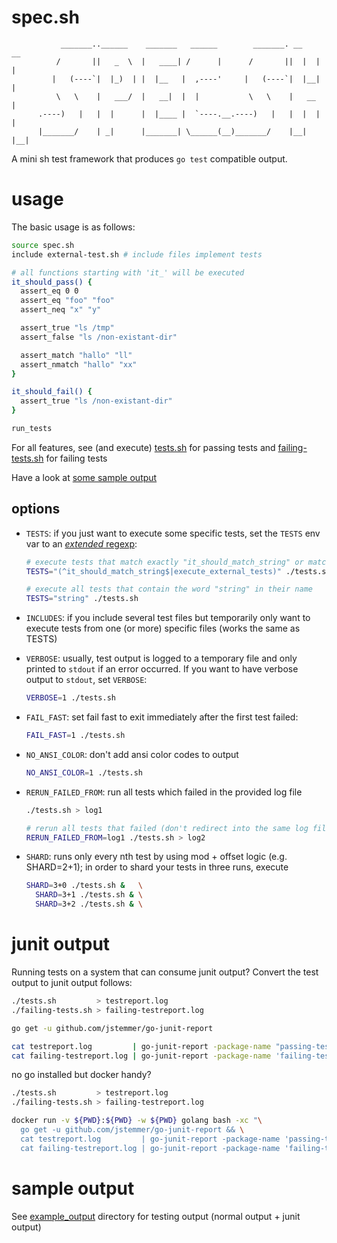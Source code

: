 # spec.sh

```
           _______..______    _______   ______        _______. __    __
          /       ||   _  \  |   ____| /      |      /       ||  |  |  |
         |   (----`|  |_)  | |  |__   |  ,----'     |   (----`|  |__|  |
          \   \    |   ___/  |   __|  |  |           \   \    |   __   |
      .----)   |   |  |      |  |____ |  `----.__.----)   |   |  |  |  |
      |_______/    | _|      |_______| \______(__)_______/    |__|  |__|
```

A mini sh test framework that produces `go test` compatible output.

# usage

The basic usage is as follows:

```bash
source spec.sh
include external-test.sh # include files implement tests

# all functions starting with 'it_' will be executed
it_should_pass() {
  assert_eq 0 0
  assert_eq "foo" "foo"
  assert_neq "x" "y"

  assert_true "ls /tmp"
  assert_false "ls /non-existant-dir"

  assert_match "hallo" "ll"
  assert_nmatch "hallo" "xx"
}

it_should_fail() {
  assert_true "ls /non-existant-dir"
}

run_tests
```

For all features, see (and execute) [tests.sh](./tests.sh) for passing tests and [failing-tests.sh](./failing-tests.sh) for failing tests

Have a look at [some sample output](#sample-output)

## options

  - `TESTS`: if you just want to execute some specific tests, set the `TESTS` env var to an [_extended_ regexp](https://www.gnu.org/software/sed/manual/html_node/Extended-regexps.html):

    ```bash
    # execute tests that match exactly "it_should_match_string" or match the substring "execute_external_tests"
    TESTS="(^it_should_match_string$|execute_external_tests)" ./tests.sh

    # execute all tests that contain the word "string" in their name
    TESTS="string" ./tests.sh
    ```

  - `INCLUDES`: if you include several test files but temporarily only want to execute tests from one (or more) specific files (works the same as TESTS)

  - `VERBOSE`: usually, test output is logged to a temporary file and only printed to `stdout` if an error occurred. If you want to have verbose output to `stdout`, set `VERBOSE`:

    ```bash
    VERBOSE=1 ./tests.sh
    ```

  - `FAIL_FAST`: set fail fast to exit immediately after the first test failed:

    ```bash
    FAIL_FAST=1 ./tests.sh
    ```

  - `NO_ANSI_COLOR`: don't add ansi color codes to output

    ```bash
    NO_ANSI_COLOR=1 ./tests.sh
    ```

  - `RERUN_FAILED_FROM`: run all tests which failed in the provided log file

    ```bash
    ./tests.sh > log1

    # rerun all tests that failed (don't redirect into the same log file -- this will rerun all tests)
    RERUN_FAILED_FROM=log1 ./tests.sh > log2
    ```

  - `SHARD`: runs only every nth test by using mod + offset logic (e.g. SHARD=2+1); in order to shard your tests in three runs, execute

    ```bash
    SHARD=3+0 ./tests.sh &   \
      SHARD=3+1 ./tests.sh & \
      SHARD=3+2 ./tests.sh & \
    ```

# junit output

Running tests on a system that can consume junit output? Convert the test output to junit output follows:

```bash
./tests.sh         > testreport.log
./failing-tests.sh > failing-testreport.log

go get -u github.com/jstemmer/go-junit-report

cat testreport.log         | go-junit-report -package-name "passing-tests" > junit-report.xml
cat failing-testreport.log | go-junit-report -package-name 'failing-tests' > junit-failing-report.xml
```

no go installed but docker handy?

```bash
./tests.sh         > testreport.log
./failing-tests.sh > failing-testreport.log

docker run -v ${PWD}:${PWD} -w ${PWD} golang bash -xc "\
  go get -u github.com/jstemmer/go-junit-report && \
  cat testreport.log         | go-junit-report -package-name 'passing-tests' > junit-passing-report.xml && \
  cat failing-testreport.log | go-junit-report -package-name 'failing-tests' > junit-failing-report.xml"
```

# sample output

See [example_output](./example_output) directory for testing output (normal output + junit output)
